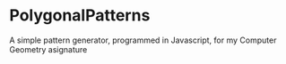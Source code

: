 # PolygonalPatterns
A simple pattern generator, programmed in Javascript, for my Computer Geometry asignature
